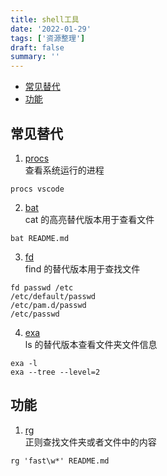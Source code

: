 ```yaml
---
title: shell工具
date: '2022-01-29'
tags: ['资源整理']
draft: false
summary: ''
---
```


- [常见替代](#常见替代)
- [功能](#功能)

## 常见替代

1. [procs](https://github.com/dalance/procs)  
   查看系统运行的进程

```shell
procs vscode
```

2. [bat](https://github.com/sharkdp/bat)  
   cat 的高亮替代版本用于查看文件

```shell
bat README.md
```

3. [fd](https://github.com/sharkdp/fd)  
   find 的替代版本用于查找文件

```shell
fd passwd /etc
/etc/default/passwd
/etc/pam.d/passwd
/etc/passwd
```

4. [exa](https://github.com/ogham/exa)  
   ls 的替代版本查看文件夹文件信息

```shell
exa -l
exa --tree --level=2
```

## 功能

1. [rg](https://github.com/BurntSushi/ripgrep)  
   正则查找文件夹或者文件中的内容

```shell
rg 'fast\w*' README.md
```
